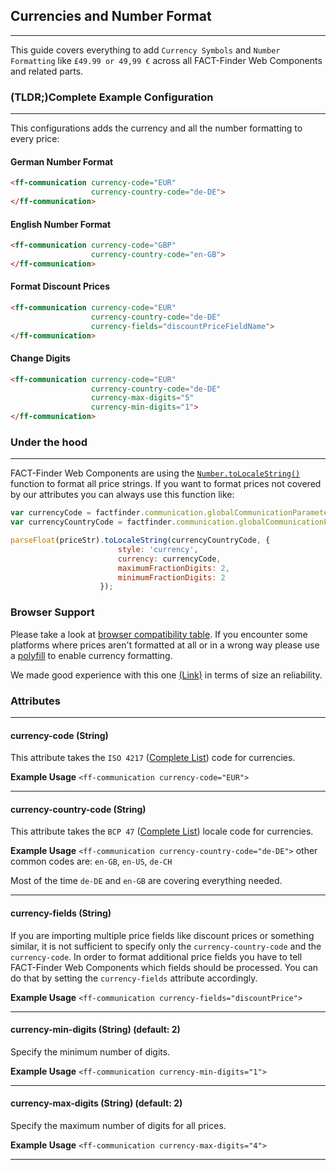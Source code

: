 ## Currencies and Number Format

---
This guide covers everything to add `Currency Symbols` and `Number Formatting` like `£49.99 or 49,99 €` across all FACT-Finder Web Components and related parts.

### (TLDR;)Complete Example Configuration

---
This configurations adds the currency and all the number formatting to every price:

#### German Number Format
````html
<ff-communication currency-code="EUR"
                  currency-country-code="de-DE">
</ff-communication>
```` 

#### English Number Format
````html
<ff-communication currency-code="GBP"
                  currency-country-code="en-GB">
</ff-communication>
````

#### Format Discount Prices
````html
<ff-communication currency-code="EUR"
                  currency-country-code="de-DE"
                  currency-fields="discountPriceFieldName">
</ff-communication>
````

#### Change Digits
````html
<ff-communication currency-code="EUR"
                  currency-country-code="de-DE"
                  currency-max-digits="5"
                  currency-min-digits="1">
</ff-communication>
````

### Under the hood

---
FACT-Finder Web Components are using the [`Number.toLocaleString()`](https://developer.mozilla.org/de/docs/Web/JavaScript/Reference/Global_Objects/Number/toLocaleString) function to format all price strings. If you want to format prices not covered by our attributes you can always use this function like:
````javascript
var currencyCode = factfinder.communication.globalCommunicationParameter.currencyCode;
var currencyCountryCode = factfinder.communication.globalCommunicationParameter.currencyCountryCode;

parseFloat(priceStr).toLocaleString(currencyCountryCode, {
                        style: 'currency',
                        currency: currencyCode,
                        maximumFractionDigits: 2,
                        minimumFractionDigits: 2
                    });
````


### Browser Support
Please take a look at [browser compatibility table](https://developer.mozilla.org/de/docs/Web/JavaScript/Reference/Global_Objects/Number/toLocaleString). If you encounter some platforms where prices aren't formatted at all or in a wrong way please use a [polyfill](https://github.com/willsp/polyfill-Number.toLocaleString-with-Locales) to enable currency formatting.  

We made good experience with this one [(Link)](https://github.com/willsp/polyfill-Number.toLocaleString-with-Locales) in terms of size an reliability.

### Attributes

---
#### **currency-code (String)**
This attribute takes the `ISO 4217` ([Complete List](https://en.wikipedia.org/wiki/ISO_4217)) code for currencies. 

**Example Usage**
`<ff-communication currency-code="EUR">`

---
#### **currency-country-code (String)**
This attribute takes the `BCP 47` ([Complete List](https://tools.ietf.org/html/bcp47)) locale code for currencies. 

**Example Usage**
`<ff-communication currency-country-code="de-DE">` other common codes are: `en-GB`, `en-US`, `de-CH`

Most of the time `de-DE` and `en-GB` are covering everything needed. 

---
#### **currency-fields (String)**
If you are importing multiple price fields like discount prices or something similar, it is not sufficient to specify only the `currency-country-code` and the `currency-code`. In order to format additional price fields you have to tell FACT-Finder Web Components which fields should be processed. You can do that by setting the `currency-fields` attribute accordingly.  

**Example Usage**
`<ff-communication currency-fields="discountPrice">`

---
#### **currency-min-digits (String) (default: 2)**
Specify the minimum number of digits.

**Example Usage**
`<ff-communication currency-min-digits="1">`

---
#### **currency-max-digits (String) (default: 2)**
Specify the maximum number of digits for all prices.

**Example Usage**
`<ff-communication currency-max-digits="4">`

---   